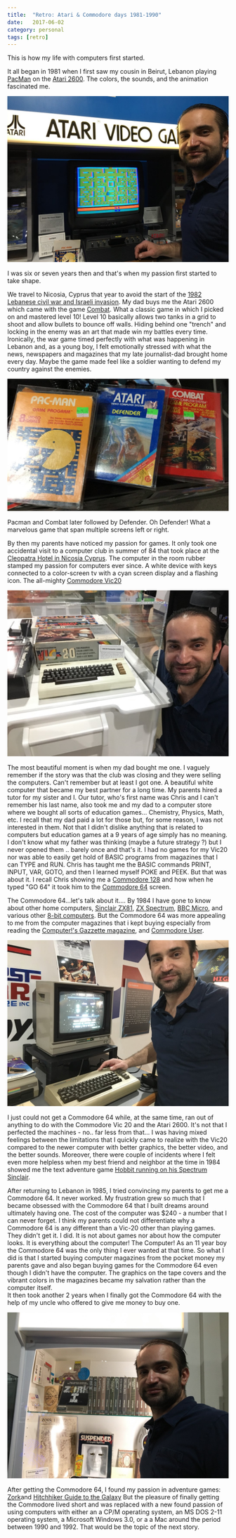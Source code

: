 ```yaml
---
title:  "Retro: Atari & Commodore days 1981-1990"
date:   2017-06-02
category: personal
tags: [retro]
---
```


This is how my life with computers first started.

It all began in 1981 when I first saw my cousin in Beirut, Lebanon playing [PacMan](https://en.wikipedia.org/wiki/Pac-Man)
on the [Atari 2600](https://en.wikipedia.org/wiki/Atari_2600). The colors, the sounds, and the animation fascinated me.

![Tarek next to Atari game at National Video Game Museum](/assets/images/retro/atari-pacman.jpg)

I was six or seven years then and that's when my passion first started to take shape.

We travel to Nicosia, Cyprus that year to avoid the start of the [1982 Lebanese civil war and Israeli invasion](https://en.wikipedia.org/wiki/1982_Lebanon_War). My dad buys me the Atari 2600 which came with the game [Combat](https://en.wikipedia.org/wiki/Combat_(1977_video_game)).
What a classic game in which I picked on and mastered level 10! Level 10 basically allows two tanks in a grid to shoot and allow bullets to bounce off walls. Hiding behind one "trench" and locking in the enemy was an art that made win my battles every time.
Ironically, the war game timed perfectly with what was happening in Lebanon and, as a young boy, I felt emotionally stressed with what the news, newspapers and magazines that my late journalist-dad brought home every day. Maybe the game made feel like a soldier wanting to defend my country against the enemies.

![Atari games that weighs gold to a young kid at the same](/assets/images/retro/atarigames.jpg)

Pacman and Combat later followed by Defender. Oh Defender! What a marvelous game that span multiple screens left or right.

By then my parents have noticed my passion for games. It only took one accidental visit to a computer club in summer of 84
that took place at the [Cleopatra Hotel in Nicosia Cyprus](http://www.cleopatra.com.cy/cleopatra/). The computer in the
room rubber stamped my passion for computers ever since. A white device with keys connected to a color-screen
tv with a cyan screen display and a flashing icon. The all-mighty [Commodore Vic20](https://en.wikipedia.org/wiki/Commodore_VIC-20)

![Tarek and Vic20](/assets/images/retro/vic20.jpg)

The most beautiful moment is when my dad bought me one. I vaguely remember if the story was that the club was closing
and they were selling the computers. Can't remember but at least I got one. A beautiful white computer that became
my best partner for a long time.  My parents hired a tutor for my sister and I. Our tutor, who's first name was Chris
and I can't remember his last name, also took  me and my dad to a computer store where we bought all sorts of education
games... Chemistry, Physics, Math, etc. I recall that my dad paid a lot for those but, for some reason, I was not interested
in them. Not that I didn't dislike anything that is related to computers but education games at a 9 years of age simply has no meaning.
I don't know what my father was thinking (maybe a future strategy ?) but I never opened them .. barely once and that's it.  I had no games
for my Vic20 nor was able to easily get hold of BASIC programs from magazines that I can TYPE and RUN.  Chris has taught
me the BASIC commands PRINT, INPUT, VAR, GOTO, and then I learned myself POKE and PEEK. But that was about it.
I recall Chris showing me a [Commodore 128](https://en.wikipedia.org/wiki/Commodore_128) and how when he typed "GO 64"
it took him to the [Commodore 64](https://en.wikipedia.org/wiki/Commodore_64) screen.

The Commodore 64...let's talk about it.... By 1984 I have gone to know about other home computers, [Sinclair ZX81](https://en.wikipedia.org/wiki/ZX81),
[ZX Spectrum](https://en.wikipedia.org/wiki/ZX_Spectrum), [BBC Micro](https://en.wikipedia.org/wiki/BBC_Micro), and
various other [8-bit computers](https://en.wikipedia.org/wiki/8-bit). But the Commodore 64 was more appealing to me from the computer magazines
that i kept buying especially from reading the [Computer!'s Gazzette magazine](https://archive.org/details/compute-gazette), and
[Commodore User](https://en.wikipedia.org/wiki/Commodore_User).

![Tarek and C64](/assets/images/retro/c64.jpg)

I just could not get a Commodore 64 while, at the same time, ran out of anything to do with the Commodore Vic 20 and the Atari 2600.
It's not that I perfected the machines - no.. far less from that... I was having mixed feelings between the limitations
that I quickly came to realize with the Vic20 compared to the newer computer with better graphics, the better video, and the better sounds.
Moreover, there were couple of incidents where I felt even more helpless when my best friend and neighbor at the time in 1984
showed me the text adventure game [Hobbit running on his Spectrum Sinclair](https://en.wikipedia.org/wiki/The_Hobbit_(1982_video_game)).

After returning to Lebanon in 1985, I tried convincing my parents to get me a Commodore 64. It never worked. My frustration
grew so much that I became obsessed with the Commodore 64 that I built dreams around ultimately having one. The cost of the computer was $240 - a number
that I can never forget. I think my parents could not differentiate why a Commodore 64 is any different than a Vic-20 other than playing games. They didn't get it.
I did. It is not about games nor about how the computer looks. It is everything about the computer! The Computer!
As an 11 year boy the Commodore 64 was the only thing I ever wanted at that time. So what I did is that I started buying
computer magazines from the pocket money my parents gave and also began buying games for the Commodore 64 even though I didn't have the computer.
The graphics on the tape covers and the vibrant colors in the magazines became my salvation rather than the computer itself.  
It then took another 2 years when I finally got the Commodore 64 with the help of my uncle who offered to give me money to buy one.

![Tarek and Zork](/assets/images/retro/zork.jpg) 

After getting the Commodore 64, I found my passion in adventure games: [Zork](https://en.wikipedia.org/wiki/Zork)and [Hitchhiker Guide to the Galaxy](https://en.wikipedia.org/wiki/The_Hitchhiker's_Guide_to_the_Galaxy_(video_game))
But the pleasure of finally getting the Commodore lived short and was replaced with a new found passion of using computers with either an
a CP/M operating system, an MS DOS 2-11 operating system, a Microsoft Windows 3.0, or a a Mac around the period between
1990 and 1992. That would be the topic of the next story.
